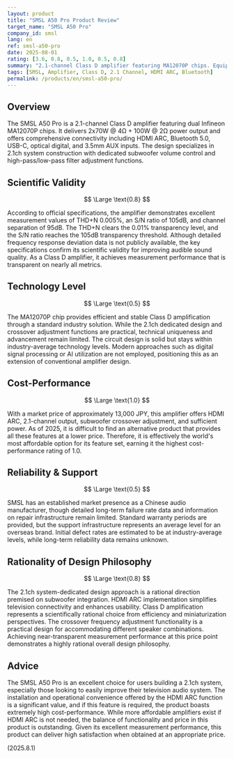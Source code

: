 ```yaml
---
layout: product
title: "SMSL A50 Pro Product Review"
target_name: "SMSL A50 Pro"
company_id: smsl
lang: en
ref: smsl-a50-pro
date: 2025-08-01
rating: [3.6, 0.8, 0.5, 1.0, 0.5, 0.8]
summary: "2.1-channel Class D amplifier featuring MA12070P chips. Equipped with HDMI ARC, it delivers excellent measurement performance and outstanding cost-performance."
tags: [SMSL, Amplifier, Class D, 2.1 Channel, HDMI ARC, Bluetooth]
permalink: /products/en/smsl-a50-pro/
---
```


## Overview

The SMSL A50 Pro is a 2.1-channel Class D amplifier featuring dual Infineon MA12070P chips. It delivers 2x70W @ 4Ω + 100W @ 2Ω power output and offers comprehensive connectivity including HDMI ARC, Bluetooth 5.0, USB-C, optical digital, and 3.5mm AUX inputs. The design specializes in 2.1ch system construction with dedicated subwoofer volume control and high-pass/low-pass filter adjustment functions.

## Scientific Validity

$$ \Large \text{0.8} $$

According to official specifications, the amplifier demonstrates excellent measurement values of THD+N 0.005%, an S/N ratio of 105dB, and channel separation of 95dB. The THD+N clears the 0.01% transparency level, and the S/N ratio reaches the 105dB transparency threshold. Although detailed frequency response deviation data is not publicly available, the key specifications confirm its scientific validity for improving audible sound quality. As a Class D amplifier, it achieves measurement performance that is transparent on nearly all metrics.

## Technology Level

$$ \Large \text{0.5} $$

The MA12070P chip provides efficient and stable Class D amplification through a standard industry solution. While the 2.1ch dedicated design and crossover adjustment functions are practical, technical uniqueness and advancement remain limited. The circuit design is solid but stays within industry-average technology levels. Modern approaches such as digital signal processing or AI utilization are not employed, positioning this as an extension of conventional amplifier design.

## Cost-Performance

$$ \Large \text{1.0} $$

With a market price of approximately 13,000 JPY, this amplifier offers HDMI ARC, 2.1-channel output, subwoofer crossover adjustment, and sufficient power. As of 2025, it is difficult to find an alternative product that provides all these features at a lower price. Therefore, it is effectively the world's most affordable option for its feature set, earning it the highest cost-performance rating of 1.0.

## Reliability & Support

$$ \Large \text{0.5} $$

SMSL has an established market presence as a Chinese audio manufacturer, though detailed long-term failure rate data and information on repair infrastructure remain limited. Standard warranty periods are provided, but the support infrastructure represents an average level for an overseas brand. Initial defect rates are estimated to be at industry-average levels, while long-term reliability data remains unknown.

## Rationality of Design Philosophy

$$ \Large \text{0.8} $$

The 2.1ch system-dedicated design approach is a rational direction premised on subwoofer integration. HDMI ARC implementation simplifies television connectivity and enhances usability. Class D amplification represents a scientifically rational choice from efficiency and miniaturization perspectives. The crossover frequency adjustment functionality is a practical design for accommodating different speaker combinations. Achieving near-transparent measurement performance at this price point demonstrates a highly rational overall design philosophy.

## Advice

The SMSL A50 Pro is an excellent choice for users building a 2.1ch system, especially those looking to easily improve their television audio system. The installation and operational convenience offered by the HDMI ARC function is a significant value, and if this feature is required, the product boasts extremely high cost-performance. While more affordable amplifiers exist if HDMI ARC is not needed, the balance of functionality and price in this product is outstanding. Given its excellent measurement performance, this product can deliver high satisfaction when obtained at an appropriate price.

(2025.8.1)
